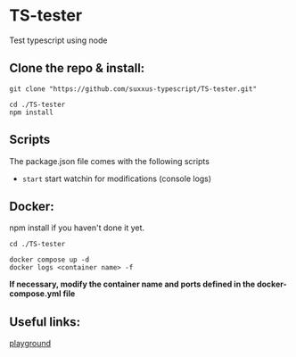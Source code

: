 # TS-tester

Test typescript using node

## Clone the repo & install:

```
git clone "https://github.com/suxxus-typescript/TS-tester.git"

cd ./TS-tester
npm install

```

## Scripts

The package.json file comes with the following scripts

- `start` start watchin for modifications (console logs)

## Docker:

npm install if you haven't done it yet.

```
cd ./TS-tester

docker compose up -d
docker logs <container name> -f

```

**If necessary, modify the container name and ports defined in the docker-compose.yml file**

## Useful links:

[playground](https://typescript-play.js.org/#example/classic-javascript)
